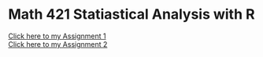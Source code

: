 # Math 421 Statiastical Analysis with R 

[Click here to my Assignment 1](Assignment1.html)\
[Click here to my Assignment 2](Assignment2.html)